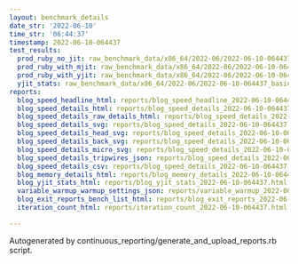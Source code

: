```yaml
---
layout: benchmark_details
date_str: '2022-06-10'
time_str: '06:44:37'
timestamp: 2022-06-10-064437
test_results:
  prod_ruby_no_jit: raw_benchmark_data/x86_64/2022-06/2022-06-10-064437_basic_benchmark_prod_ruby_no_jit.json
  prod_ruby_with_mjit: raw_benchmark_data/x86_64/2022-06/2022-06-10-064437_basic_benchmark_prod_ruby_with_mjit.json
  prod_ruby_with_yjit: raw_benchmark_data/x86_64/2022-06/2022-06-10-064437_basic_benchmark_prod_ruby_with_yjit.json
  yjit_stats: raw_benchmark_data/x86_64/2022-06/2022-06-10-064437_basic_benchmark_yjit_stats.json
reports:
  blog_speed_headline_html: reports/blog_speed_headline_2022-06-10-064437.html
  blog_speed_details_html: reports/blog_speed_details_2022-06-10-064437.html
  blog_speed_details_raw_details_html: reports/blog_speed_details_2022-06-10-064437.raw_details.html
  blog_speed_details_svg: reports/blog_speed_details_2022-06-10-064437.svg
  blog_speed_details_head_svg: reports/blog_speed_details_2022-06-10-064437.head.svg
  blog_speed_details_back_svg: reports/blog_speed_details_2022-06-10-064437.back.svg
  blog_speed_details_micro_svg: reports/blog_speed_details_2022-06-10-064437.micro.svg
  blog_speed_details_tripwires_json: reports/blog_speed_details_2022-06-10-064437.tripwires.json
  blog_speed_details_csv: reports/blog_speed_details_2022-06-10-064437.csv
  blog_memory_details_html: reports/blog_memory_details_2022-06-10-064437.html
  blog_yjit_stats_html: reports/blog_yjit_stats_2022-06-10-064437.html
  variable_warmup_warmup_settings_json: reports/variable_warmup_2022-06-10-064437.warmup_settings.json
  blog_exit_reports_bench_list_html: reports/blog_exit_reports_2022-06-10-064437.bench_list.html
  iteration_count_html: reports/iteration_count_2022-06-10-064437.html

---
```

Autogenerated by continuous_reporting/generate_and_upload_reports.rb script.
